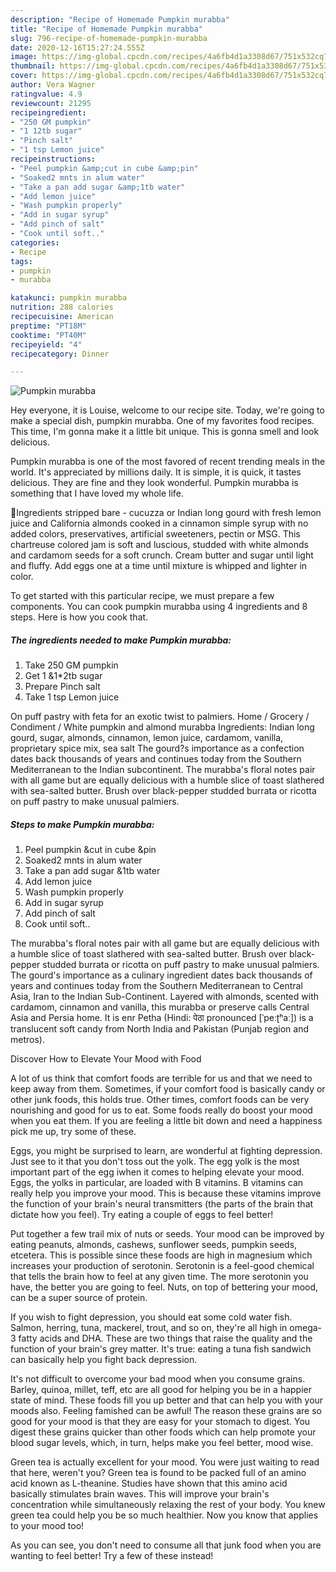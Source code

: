 ```yaml
---
description: "Recipe of Homemade Pumpkin murabba"
title: "Recipe of Homemade Pumpkin murabba"
slug: 796-recipe-of-homemade-pumpkin-murabba
date: 2020-12-16T15:27:24.555Z
image: https://img-global.cpcdn.com/recipes/4a6fb4d1a3308d67/751x532cq70/pumpkin-murabba-recipe-main-photo.jpg
thumbnail: https://img-global.cpcdn.com/recipes/4a6fb4d1a3308d67/751x532cq70/pumpkin-murabba-recipe-main-photo.jpg
cover: https://img-global.cpcdn.com/recipes/4a6fb4d1a3308d67/751x532cq70/pumpkin-murabba-recipe-main-photo.jpg
author: Vera Wagner
ratingvalue: 4.9
reviewcount: 21295
recipeingredient:
- "250 GM pumpkin"
- "1 12tb sugar"
- "Pinch salt"
- "1 tsp Lemon juice"
recipeinstructions:
- "Peel pumpkin &amp;cut in cube &amp;pin"
- "Soaked2 mnts in alum water"
- "Take a pan add sugar &amp;1tb water"
- "Add lemon juice"
- "Wash pumpkin properly"
- "Add in sugar syrup"
- "Add pinch of salt"
- "Cook until soft.."
categories:
- Recipe
tags:
- pumpkin
- murabba

katakunci: pumpkin murabba 
nutrition: 288 calories
recipecuisine: American
preptime: "PT18M"
cooktime: "PT40M"
recipeyield: "4"
recipecategory: Dinner

---
```



![Pumpkin murabba](https://img-global.cpcdn.com/recipes/4a6fb4d1a3308d67/751x532cq70/pumpkin-murabba-recipe-main-photo.jpg)

Hey everyone, it is Louise, welcome to our recipe site. Today, we're going to make a special dish, pumpkin murabba. One of my favorites food recipes. This time, I'm gonna make it a little bit unique. This is gonna smell and look delicious.

Pumpkin murabba is one of the most favored of recent trending meals in the world. It's appreciated by millions daily. It is simple, it is quick, it tastes delicious. They are fine and they look wonderful. Pumpkin murabba is something that I have loved my whole life.

🌿Ingredients stripped bare - cucuzza or Indian long gourd with fresh lemon juice and California almonds cooked in a cinnamon simple syrup with no added colors, preservatives, artificial sweeteners, pectin or MSG. This chartreuse colored jam is soft and luscious, studded with white almonds and cardamom seeds for a soft crunch. Cream butter and sugar until light and fluffy. Add eggs one at a time until mixture is whipped and lighter in color.


To get started with this particular recipe, we must prepare a few components. You can cook pumpkin murabba using 4 ingredients and 8 steps. Here is how you cook that.

<!--inarticleads1-->

##### The ingredients needed to make Pumpkin murabba:

1. Take 250 GM pumpkin
1. Get 1 &amp;1*2tb sugar
1. Prepare Pinch salt
1. Take 1 tsp Lemon juice


On puff pastry with feta for an exotic twist to palmiers. Home / Grocery / Condiment / White pumpkin and almond murabba Ingredients: Indian long gourd, sugar, almonds, cinnamon, lemon juice, cardamom, vanilla, proprietary spice mix, sea salt The gourd?s importance as a confection dates back thousands of years and continues today from the Southern Mediterranean to the Indian subcontinent. The murabba&#39;s floral notes pair with all game but are equally delicious with a humble slice of toast slathered with sea-salted butter. Brush over black-pepper studded burrata or ricotta on puff pastry to make unusual palmiers. 

<!--inarticleads2-->

##### Steps to make Pumpkin murabba:

1. Peel pumpkin &amp;cut in cube &amp;pin
1. Soaked2 mnts in alum water
1. Take a pan add sugar &amp;1tb water
1. Add lemon juice
1. Wash pumpkin properly
1. Add in sugar syrup
1. Add pinch of salt
1. Cook until soft..


The murabba&#39;s floral notes pair with all game but are equally delicious with a humble slice of toast slathered with sea-salted butter. Brush over black-pepper studded burrata or ricotta on puff pastry to make unusual palmiers. The gourd&#39;s importance as a culinary ingredient dates back thousands of years and continues today from the Southern Mediterranean to Central Asia, Iran to the Indian Sub-Continent. Layered with almonds, scented with cardamom, cinnamon and vanilla, this murabba or preserve calls Central Asia and Persia home. It is enr Petha (Hindi: पेठा pronounced [ˈpeːʈʰaː]) is a translucent soft candy from North India and Pakistan (Punjab region and metros). 

Discover How to Elevate Your Mood with Food


A lot of us think that comfort foods are terrible for us and that we need to keep away from them. Sometimes, if your comfort food is basically candy or other junk foods, this holds true. Other times, comfort foods can be very nourishing and good for us to eat. Some foods really do boost your mood when you eat them. If you are feeling a little bit down and need a happiness pick me up, try some of these.

Eggs, you might be surprised to learn, are wonderful at fighting depression. Just see to it that you don't toss out the yolk. The egg yolk is the most important part of the egg iwhen it comes to helping elevate your mood. Eggs, the yolks in particular, are loaded with B vitamins. B vitamins can really help you improve your mood. This is because these vitamins improve the function of your brain's neural transmitters (the parts of the brain that dictate how you feel). Try eating a couple of eggs to feel better!

Put together a few trail mix of nuts or seeds. Your mood can be improved by eating peanuts, almonds, cashews, sunflower seeds, pumpkin seeds, etcetera. This is possible since these foods are high in magnesium which increases your production of serotonin. Serotonin is a feel-good chemical that tells the brain how to feel at any given time. The more serotonin you have, the better you are going to feel. Nuts, on top of bettering your mood, can be a super source of protein.

If you wish to fight depression, you should eat some cold water fish. Salmon, herring, tuna, mackerel, trout, and so on, they're all high in omega-3 fatty acids and DHA. These are two things that raise the quality and the function of your brain's grey matter. It's true: eating a tuna fish sandwich can basically help you fight back depression. 

It's not difficult to overcome your bad mood when you consume grains. Barley, quinoa, millet, teff, etc are all good for helping you be in a happier state of mind. These foods fill you up better and that can help you with your moods also. Feeling famished can be awful! The reason these grains are so good for your mood is that they are easy for your stomach to digest. You digest these grains quicker than other foods which can help promote your blood sugar levels, which, in turn, helps make you feel better, mood wise.

Green tea is actually excellent for your mood. You were just waiting to read that here, weren't you? Green tea is found to be packed full of an amino acid known as L-theanine. Studies have shown that this amino acid basically stimulates brain waves. This will improve your brain's concentration while simultaneously relaxing the rest of your body. You knew green tea could help you be so much healthier. Now you know that applies to your mood too!

As you can see, you don't need to consume all that junk food when you are wanting to feel better! Try a few of these instead!

